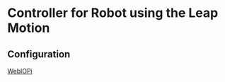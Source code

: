# Controller for Robot using the Leap Motion

## Configuration

[WeblOPi](https://code.google.com/p/webiopi/)